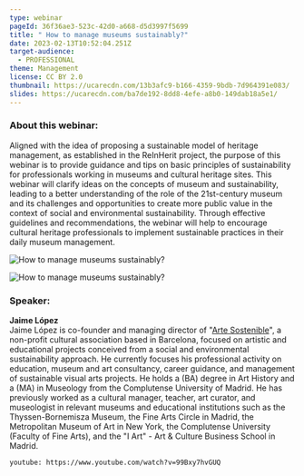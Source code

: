 ```yaml
---
type: webinar
pageId: 36f36ae3-523c-42d0-a668-d5d3997f5699
title: " How to manage museums sustainably?"
date: 2023-02-13T10:52:04.251Z
target-audience:
  - PROFESSIONAL
theme: Management
license: CC BY 2.0
thumbnail: https://ucarecdn.com/13b3afc9-b166-4359-9bdb-7d964391e083/
slides: https://ucarecdn.com/ba7de192-8dd8-4efe-a8b0-149dab18a5e1/
---
```

### About this webinar:

Aligned with the idea of proposing a sustainable model of heritage management, as established in the ReInHerit project, the purpose of this webinar is to provide guidance and tips on basic principles of sustainability for professionals working in museums and cultural heritage sites. This webinar will clarify ideas on the concepts of museum and sustainability, leading to a better understanding of the role of the 21st-century museum and its challenges and opportunities to create more public value in the context of social and environmental sustainability. Through effective guidelines and recommendations, the webinar will help to encourage cultural heritage professionals to implement sustainable practices in their daily museum management.

![ How to manage museums sustainably?](https://ucarecdn.com/7ee7666d-092a-4076-a13f-1070d4ea6154/ " How to manage museums sustainably?")

![ How to manage museums sustainably?](https://ucarecdn.com/b26f2900-ae4a-49b6-9695-fc82a2f0865c/ " How to manage museums sustainably?")

### Speaker:

**Jaime López**\
Jaime López is co-founder and managing director of "[Arte Sostenible](https://www.artesostenible.org)", a non-profit cultural association based in Barcelona, focused on artistic and educational projects conceived from a social and environmental sustainability approach. He currently focuses his professional activity on education, museum and art consultancy, career guidance, and management of sustainable visual arts projects. He holds a (BA) degree in Art History and a (MA) in Museology from the Complutense University of Madrid. He has previously worked as a cultural manager, teacher, art curator, and museologist in relevant museums and educational institutions such as the Thyssen-Bornemisza Museum, the Fine Arts Circle in Madrid, the Metropolitan Museum of Art in New York, the Complutense University (Faculty of Fine Arts), and the "I Art" - Art & Culture Business School in Madrid.

`youtube: https://www.youtube.com/watch?v=99Bxy7hvGUQ`